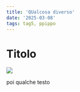 ```yaml
---
title: 'QUalcosa diverso'
date: '2025-03-08'
tags: tag5, ppippo
---
```


# Titolo

![](/image.png)

poi qualche testo
